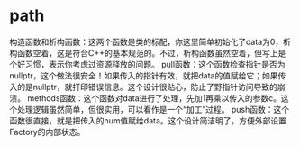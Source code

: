 # path
构造函数和析构函数：这两个函数是类的标配，你这里简单初始化了data为0，析构函数空着，这是符合C++的基本规范的。不过，析构函数虽然空着，但写上是个好习惯，表示你考虑过资源释放的问题。  pull函数：这个函数检查指针是否为nullptr，这个做法很安全！如果传入的指针有效，就把data的值赋给它；如果传入的是nullptr，就打印错误信息。这个设计很贴心，防止了野指针访问导致的崩溃。  methods函数：这个函数对data进行了处理，先加1再乘以传入的参数c。这个处理逻辑虽然简单，但很实用，可以看作是一个“加工”过程。  push函数：这个函数很直接，就是把传入的num值赋给data。这个设计简洁明了，方便外部设置Factory的内部状态。
